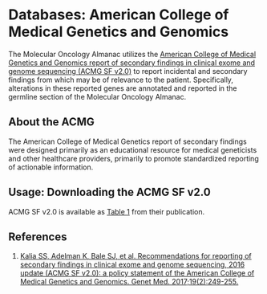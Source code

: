 # Databases: American College of Medical Genetics and Genomics
The Molecular Oncology Almanac utilizes the [American College of Medical Genetics and Genomics report of secondary findings in clinical exome and genome sequencing (ACMG SF v2.0)](https://www.nature.com/articles/gim2016191) to report incidental and secondary findings from which may be of relevance to the patient. Specifically, alterations in these reported genes are annotated and reported in the germline section of the Molecular Oncology Almanac. 

## About the ACMG
The American College of Medical Genetics report of secondary findings were designed primarily as an educational resource for medical geneticists and other healthcare providers, primarily to promote standardized reporting of actionable information. 

## Usage: Downloading the ACMG SF v2.0
ACMG SF v2.0 is available as [Table 1](https://www.nature.com/articles/gim2016190/tables/1) from their publication. 

## References
1. [Kalia SS, Adelman K, Bale SJ, et al. Recommendations for reporting of secondary findings in clinical exome and genome sequencing, 2016 update (ACMG SF v2.0): a policy statement of the American College of Medical Genetics and Genomics. Genet Med. 2017;19(2):249-255.](https://www.nature.com/articles/gim2016190)
